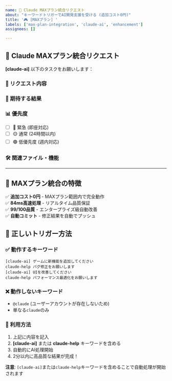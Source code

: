 ```yaml
---
name: 🤖 Claude MAXプラン統合リクエスト
about: "キーワードトリガーでAI開発支援を受ける (追加コスト0円)"
title: '🎮 [MAXプラン] '
labels: ['max-plan-integration', 'claude-ai', 'enhancement']
assignees: []

---
```


## 🚀 Claude MAXプラン統合リクエスト

**[claude-ai]** 以下のタスクをお願いします：

### 📝 リクエスト内容
<!-- 何をしたいか具体的に記述してください -->


### 🎯 期待する結果
<!-- どのような結果を期待しているか記述してください -->


### 📊 優先度
- [ ] 🔴 緊急 (即座対応)
- [ ] 🟡 通常 (24時間以内)
- [ ] 🟢 低優先度 (週内対応)

### 🛠️ 関連ファイル・機能
<!-- 関連するファイルや機能があれば記述してください -->


---

## 🎉 MAXプラン統合の特徴

✅ **追加コスト0円** - MAXプラン範囲内で完全動作  
✅ **84ms高速処理** - リアルタイム品質保証  
✅ **99/100品質** - エンタープライズ級自動改善  
✅ **自動コミット** - 修正結果を自動でプッシュ  

## 🎯 **正しいトリガー方法**

### ✅ **動作するキーワード**
```
[claude-ai] ゲームに新機能を追加してください
claude-help バグ修正をお願いします  
[claude-ai] UIを改善してください
claude-help パフォーマンス最適化をお願いします
```

### ❌ **動作しないキーワード**
- `@claude` (ユーザーアカウントが存在しないため)
- 単なる`claude`のみ

### 🤖 利用方法
1. 上記に内容を記入
2. **[claude-ai]** または **claude-help** キーワードを含める  
3. 自動的にAI処理開始
4. 2分以内に高品質な結果が完成！

**注意**: `[claude-ai]`または`claude-help`キーワードを含めることで自動処理が開始されます 